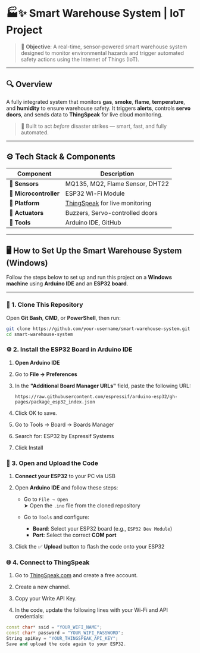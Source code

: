 # 🏭✨ Smart Warehouse System | IoT Project

> 🎯 **Objective**: A real-time, sensor-powered smart warehouse system designed to monitor environmental hazards and trigger automated safety actions using the Internet of Things (IoT).

---

## 🔍 Overview

A fully integrated system that monitors **gas**, **smoke**, **flame**, **temperature**, and **humidity** to ensure warehouse safety. It triggers **alerts**, controls **servo doors**, and sends data to **ThingSpeak** for live cloud monitoring.

> 🚨 Built to act *before* disaster strikes — smart, fast, and fully automated.

---

## ⚙️ Tech Stack & Components

| Component      | Description                                    |
|----------------|------------------------------------------------|
| 🧪 **Sensors**     | MQ135, MQ2, Flame Sensor, DHT22              |
| 🧠 **Microcontroller** | ESP32 Wi-Fi Module                         |
| 📡 **Platform**     | [ThingSpeak](https://thingspeak.com) for live monitoring |
| 🔔 **Actuators**     | Buzzers, Servo-controlled doors             |
| 🧰 **Tools**        | Arduino IDE, GitHub                         |

---

## 🖥️ How to Set Up the Smart Warehouse System (Windows)

Follow the steps below to set up and run this project on a **Windows machine** using **Arduino IDE** and an **ESP32 board**.

---

### 📂 1. Clone This Repository

Open **Git Bash**, **CMD**, or **PowerShell**, then run:

```bash
git clone https://github.com/your-username/smart-warehouse-system.git
cd smart-warehouse-system
```
### ⚙️ 2. Install the ESP32 Board in Arduino IDE

1. **Open Arduino IDE**
2. Go to **File → Preferences**
3. In the **"Additional Board Manager URLs"** field, paste the following URL:

   ```text
   https://raw.githubusercontent.com/espressif/arduino-esp32/gh-pages/package_esp32_index.json
   ```
4. Click OK to save.

5. Go to Tools → Board → Boards Manager

6. Search for: ESP32 by Espressif Systems

7. Click Install

 ### 🔌 3. Open and Upload the Code

1. **Connect your ESP32** to your PC via USB

2. Open **Arduino IDE** and follow these steps:

   - Go to `File → Open`  
     ➤ Open the `.ino` file from the cloned repository

   - Go to `Tools` and configure:
     - **Board**: Select your ESP32 board (e.g., `ESP32 Dev Module`)
     - **Port**: Select the correct **COM port**

3. Click the ✅ **Upload** button to flash the code onto your ESP32

### 🌐 **4. Connect to ThingSpeak**

1. Go to [ThingSpeak.com](https://thingspeak.com) and create a free account.

2. Create a new channel.

3. Copy your Write API Key.

4. In the code, update the following lines with your Wi-Fi and API credentials:

```cpp
const char* ssid = "YOUR_WIFI_NAME";
const char* password = "YOUR_WIFI_PASSWORD";
String apiKey = "YOUR_THINGSPEAK_API_KEY";
Save and upload the code again to your ESP32.

```

